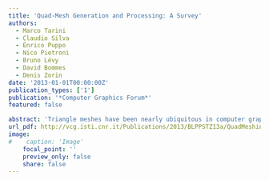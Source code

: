```yaml
---
title: 'Quad-Mesh Generation and Processing: A Survey'
authors:
  - Marco Tarini
  - Claudio Silva
  - Enrico Puppo
  - Nico Pietroni
  - Bruno Lévy
  - David Bommes
  - Denis Zorin
date: '2013-01-01T00:00:00Z'
publication_types: ['1']
publication: '*Computer Graphics Forum*'
featured: false

abstract: 'Triangle meshes have been nearly ubiquitous in computer graphics, and a large body of data structures and geometry processing algorithms based on them has been developed in the literature. At the same time, quadrilateral meshes, especially semi-regular ones, have advantages for many applications, and significant progress was made in quadrilateral mesh generation and processing during the last several years. In this survey we discuss the advantages and problems of techniques operating on quadrilateral meshes, including surface analysis and mesh quality, simplification, adaptive refinement, alignment with features, parametrisation and remeshing.'
url_pdf: http://vcg.isti.cnr.it/Publications/2013/BLPPSTZ13a/QuadMeshingSurveyCGF.pdf
image:
#    caption: 'Image'
    focal_point: ''
    preview_only: false
    share: false
---
```

